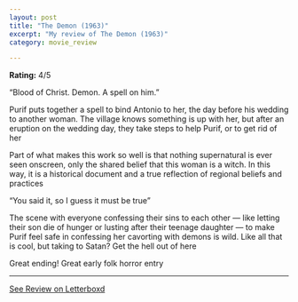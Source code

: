 ```yaml
---
layout: post
title: "The Demon (1963)"
excerpt: "My review of The Demon (1963)"
category: movie_review

---
```


**Rating:** 4/5

“Blood of Christ. Demon. A spell on him.”

Purif puts together a spell to bind Antonio to her, the day before his wedding to another woman. The village knows something is up with her, but after an eruption on the wedding day, they take steps to help Purif, or to get rid of her

Part of what makes this work so well is that nothing supernatural is ever seen onscreen, only the shared belief that this woman is a witch. In this way, it is a historical document and a true reflection of regional beliefs and practices

“You said it, so I guess it must be true”

The scene with everyone confessing their sins to each other — like letting their son die of hunger or lusting after their teenage daughter — to make Purif feel safe in confessing her cavorting with demons is wild. Like all that is cool, but taking to Satan? Get the hell out of here

Great ending! Great early folk horror entry

<hr>

[See Review on Letterboxd](https://boxd.it/4n5HFZ)
